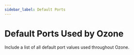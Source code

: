 ```yaml
---
sidebar_label: Default Ports
---
```


# Default Ports Used by Ozone

Include a list of all default port values used throughout Ozone.

